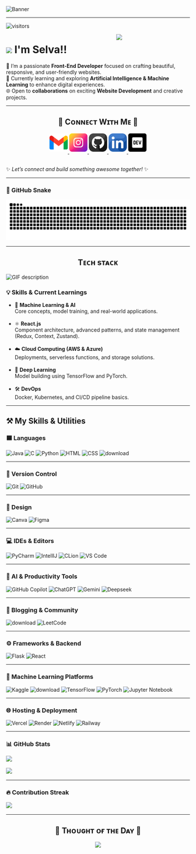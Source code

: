 <img width="1536px" height="580px" alt="Banner" src="https://github.com/user-attachments/assets/d4df654f-a29a-4385-899e-f8d1d88ca71f" />

---
![visitors](https://vbr.nathanchung.dev/badge?page_id=selvaganesh19.selagvanesh19&color=00cf00)

<div>
  <img align="right" width="40%" src="https://owlbertsio-resized.s3.amazonaws.com/Popper.psd.full.png">
</div>

# <img src="https://emojis.slackmojis.com/emojis/images/1531849430/4246/blob-sunglasses.gif?1531849430" width="30"/> I'm Selva!!

🎨 I’m a passionate **Front-End Developer** focused on crafting beautiful, responsive, and user-friendly websites.  
🤖 Currently learning and exploring **Artificial Intelligence & Machine Learning** to enhance digital experiences.  
🌐 Open to **collaborations** on exciting **Website Development** and creative projects. 

---
<h2 align="center">🤝 Cᴏɴɴᴇᴄᴛ Wɪᴛʜ Mᴇ 🤝 </h2>
<div align="center">

<a href="selvavelayutham395@gmail.com" target="_blank"> 
<img src="./gmail.png" width=50 height=50 alt="kirannaragund197@gmail.com" style="margin-bottom: 5px;" />
</a>

<a href="https://www.instagram.com/_selvxsh.__" target="_blank"> 
<img src="./instagram.png" width=50 height=50 alt="kiran_a_n" style="margin-bottom: 5px;" />
</a>

<a href="https://www.githubcom/selvaganesh19" target="_blank"> 
<img src="./github.png" width=50 height=50 alt="Kiran1689" style="margin-bottom: 5px;" />
</a>

<a href="https://www.linkedin.com/in/selvaganesh-velayutham-025bb1284" target="_blank">
<img src="./linkedin.png" width=50 height=50 alt="linkedin" style="margin-bottom: 5px;" />
</a>

<a href="https://selvaganesh19.github.io/Portfolio-React/" target="_blank">
<img src="./dev_to.png" width=50 height=50 alt="dev_kiran" style="margin-bottom: 5px;" />
</a>
</div>
<br/>


✨ _Let’s connect and build something awesome together!_ ✨

---

### 🐍 GitHub Snake

<p align="center">
  <img src="https://github.com/Selvaganesh19/Selvaganesh19/blob/output/github-snake.svg" />
</p>

---

<h2 align="center">Tᴇᴄʜ sᴛᴀᴄᴋ</h2> 
<picture>
  <source media="(prefers-color-scheme: dark)" srcset="./Skills_Animation_Dark.gif">
  <source media="(prefers-color-scheme: light)" srcset="./Skills_Animation_White.gif">
  <img align="left" alt="GIF description" src="./Skills_Animation_White.gif">
</picture>
<br />

<h3 align="left">💡 Skills & Current Learnings</h3>

<ul align="left">
  <li>🤖 <strong>Machine Learning & AI</strong><br>Core concepts, model training, and real-world applications.</li><br>

  <li>⚛️ <strong>React.js</strong><br>Component architecture, advanced patterns, and state management (Redux, Context, Zustand).</li><br>

  <li>☁️ <strong>Cloud Computing (AWS & Azure)</strong><br>Deployments, serverless functions, and storage solutions.</li><br>

  <li>🧠 <strong>Deep Learning</strong><br>Model building using TensorFlow and PyTorch.</li><br>

  <li>🛠️ <strong>DevOps</strong><br>Docker, Kubernetes, and CI/CD pipeline basics.</li>
</ul>


---

## ⚒️ My Skills & Utilities

### 🟦 Languages
<div>
  <img src="https://iconic-api.onrender.com/dark/java" width="48px" title="Java" />
  <img src="https://iconic-api.onrender.com/dark/c" width="48px" title="C" />
  <img src="https://iconic-api.onrender.com/dark/python" width="48px" title="Python" />
  <img src="https://iconic-api.onrender.com/dark/html" width="48px" title="HTML" />
  <img src="https://iconic-api.onrender.com/dark/css" width="48px" title="CSS" />
  <img width="45px" alt="download" src="https://github.com/user-attachments/assets/9ef89a62-5001-43bd-9579-d49be0cbb417" />
</div>

---

### 🔧 Version Control
<div>
  <img src="https://iconic-api.onrender.com/dark/git" width="48px" title="Git" />
  <img src="https://iconic-api.onrender.com/dark/github" width="48px" title="GitHub" />
</div>

---

### 🎨 Design
<div>
  <img src="https://iconic-api.onrender.com/dark/canva" width="48px" title="Canva" />
  <img src="https://iconic-api.onrender.com/dark/figma" width="48px" title="Figma" />
</div>

---

### 💻 IDEs & Editors
<div>
  <img src="https://iconic-api.onrender.com/dark/pycharm" width="48px" title="PyCharm" />
  <img src="https://iconic-api.onrender.com/dark/intellij" width="48px" title="IntellIJ" />
  <img src="https://iconic-api.onrender.com/dark/clion" width="48px" title="CLion" />
  <img src="https://iconic-api.onrender.com/dark/vscode" width="48px" title="VS Code" />
</div>

---

### 🤖 AI & Productivity Tools
<div>
  <img src="https://iconic-api.onrender.com/dark/github" width="48px" title="GitHub Copilot" />
  <img src="https://iconic-api.onrender.com/dark/chatgpt" width="48px" title="ChatGPT" />
  <img src="https://iconic-api.onrender.com/dark/gemini" width="48px" title="Gemini" />
  <img src="https://iconic-api.onrender.com/dark/deepseek" width="48px" title="Deepseek" />
</div>

---

### 📝 Blogging & Community
<div>
  <img width="48px" alt="download" src="https://github.com/user-attachments/assets/77736a41-7559-45db-945a-b3468d870770" />
  <img src="https://iconic-api.onrender.com/dark/leetcode" width="48px" title="LeetCode" />
</div>

---

### ⚙️ Frameworks & Backend
<div>
  <img src="https://iconic-api.onrender.com/dark/flask" width="48px" title="Flask" />
  <img src="https://iconic-api.onrender.com/dark/react" width="48px" title="React" />
</div>

---

### 🧠 Machine Learning Platforms
<div>
  <img src="https://cdn.jsdelivr.net/gh/devicons/devicon/icons/kaggle/kaggle-original.svg" width="48px" title="Kaggle" />
  <img width="48px" alt="download" src="https://github.com/user-attachments/assets/7135deb9-771a-43a3-a07d-f2d6764be6b8" />
  <img src="https://iconic-api.onrender.com/dark/tensorflow" width="48px" title="TensorFlow" />
  <img src="https://iconic-api.onrender.com/dark/pytorch" width="48px" title="PyTorch" />
  <img src="https://iconic-api.onrender.com/dark/jupyter" width="48px" title="Jupyter Notebook" />
</div>

---

### 🌐 Hosting & Deployment
<div>
  <img src="https://iconic-api.onrender.com/dark/vercel" width="48px" title="Vercel" />
  <img src="https://iconic-api.onrender.com/dark/render" width="48px" title="Render" />
  <img src="https://iconic-api.onrender.com/dark/netlify" width="48px" title="Netlify" />
  <img src="https://cdn.jsdelivr.net/gh/devicons/devicon/icons/railway/railway-original.svg" width="48px" title="Railway" />
</div>

---

### 📊 GitHub Stats
![](https://github-readme-stats.vercel.app/api?username=selvaganesh19&theme=dark&hide_border=false&include_all_commits=false&count_private=false)<br/>

![](https://github-readme-stats.vercel.app/api/top-langs/?username=selvaganesh19&theme=dark&hide_border=false&include_all_commits=false&count_private=false&layout=compact)

---

### 🔥 Contribution Streak
![](https://nirzak-streak-stats.vercel.app/?user=selvaganesh19&theme=dark&hide_border=false)<br/>

---

<!--Dynamic Quote card updates everyday at 12 PM--> 
<h2 align="center">🌟 Tʜᴏᴜɢʜᴛ ᴏғ ᴛʜᴇ Dᴀʏ 🌟</h2>

<!--STARTS_HERE_QUOTE_CARD-->
<p align="center">
    <img src="https://readme-daily-quotes.vercel.app/api?author=Albus%20Dumbledore&quote=It%20is%20important%20to%20fight%20and%20fight%20again%2C%20and%20keep%20fighting%2C%20for%20only%20then%20can%20evil%20be%20kept%20at%20bay%20though%20never%20quite%20eradicated.&theme=dark&bg_color=220a28&author_color=ffeb95&accent_color=c56a90">
</p>
<!--ENDS_HERE_QUOTE_CARD-->

